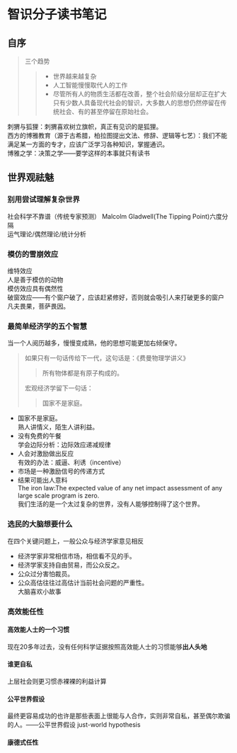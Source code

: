 # 智识分子读书笔记 #
## 自序 ##
> 三个趋势
>> - 世界越来越复杂
>> - 人工智能慢慢取代人的工作
>> - 尽管所有人的物质生活都在改善，整个社会阶级分层却正在扩大
> 只有少数人具备现代社会的智识，大多数人的思想仍然停留在传统社会、有的甚至停留在原始社会。
  
刺猬与狐狸：刺猬喜欢树立旗帜，真正有见识的是狐狸。  
西方的博雅教育（源于古希腊，柏拉图提出文法、修辞、逻辑等七艺）：我们不能满足某一方面的专才，应该广泛学习各种知识，掌握通识。  
博雅之学：决策之学——要学这样的本事就只有读书
## 世界观祛魅 ##
### 别用尝试理解复杂世界 ###
社会科学不靠谱（传统专家预测）
Malcolm Gladwell(The Tipping Point)六度分隔  
运气理论/偶然理论/统计分析
### 模仿的雪崩效应 ###
维特效应  
人是善于模仿的动物  
模仿效应具有偶然性  
破窗效应——有个窗户破了，应该赶紧修好，否则就会吸引人来打破更多的窗户  
凡夫畏果，菩萨畏因。
### 最简单经济学的五个智慧 ###
当一个人阅历越多，慢慢变成熟，他的思想可能更加右倾保守。  
>如果只有一句话传给下一代，这句话是：《费曼物理学讲义》
>>所有物体都是有原子构成的。
>
>宏观经济学留下一句话：
>>国家不是家庭。

- 国家不是家庭。  
熟人讲情义，陌生人讲利益。
- 没有免费的午餐  
学会边际分析：边际效应递减规律
- 人会对激励做出反应  
有效的办法：威逼、利诱（incentive）
- 市场是一种激励信号的传递方式
- 结果可能出人意料  
The iron law:The expected value of any net impact assessment of any large scale program is zero.  
我们生活的是一个太过复杂的世界，没有人能够控制得了这个世界。
### 选民的大脑想要什么 ###
在四个关键问题上，一般公众与经济学家意见相反  

- 经济学家非常相信市场，相信看不见的手。  
- 经济学家支持自由贸易，而公众反之。  
- 公众过分害怕裁员。  
- 公众高估往往过高估计当前社会问题的严重性。  
大脑喜欢小故事
### 高效能任性 ###
#### 高效能人士的一个习惯 ####
现在20多年过去，没有任何科学证据按照高效能人士的习惯能够**出人头地**  
#### 谁更自私 ####
上层社会则更习惯赤裸裸的利益计算
#### 公平世界假设 ####
最终更容易成功的也许是那些表面上很能与人合作，实则非常自私，甚至偶尔欺骗的人。——公平世界假设 just-world hypothesis
#### 康德式任性 ####
